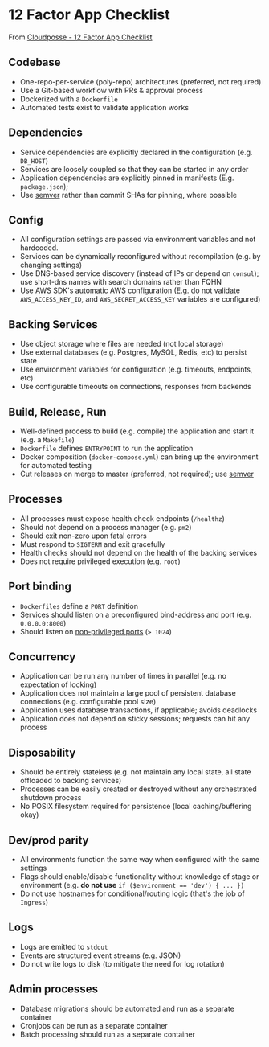 # 12 Factor App Checklist

From [Cloudposse - 12 Factor App Checklist](https://cloudposse.com/12-factor-app/)

## Codebase

- One-repo-per-service (poly-repo) architectures (preferred, not required)
- Use a Git-based workflow with PRs & approval process
- Dockerized with a `Dockerfile`
- Automated tests exist to validate application works

## Dependencies

- Service dependencies are explicitly declared in the configuration (e.g. `DB_HOST`)
- Services are loosely coupled so that they can be started in any order
- Application dependencies are explicitly pinned in manifests (E.g. `package.json`);
- Use [semver] rather than commit SHAs for pinning, where possible

## Config

- All configuration settings are passed via environment variables and not hardcoded.
- Services can be dynamically reconfigured without recompilation (e.g. by changing settings)
- Use DNS-based service discovery (instead of IPs or depend on `consul`); use short-dns names with search domains rather than FQHN
- Use AWS SDK's automatic AWS configuration (E.g. do not validate `AWS_ACCESS_KEY_ID`, and `AWS_SECRET_ACCESS_KEY` variables are configured)

## Backing Services

- Use object storage where files are needed (not local storage)
- Use external databases (e.g. Postgres, MySQL, Redis, etc) to persist state
- Use environment variables for configuration (e.g. timeouts, endpoints, etc)
- Use configurable timeouts on connections, responses from backends

## Build, Release, Run

- Well-defined process to build (e.g. compile) the application and start it (e.g. a `Makefile`)
- `Dockerfile` defines `ENTRYPOINT` to run the application
- Docker composition (`docker-compose.yml`) can bring up the environment for automated testing
- Cut releases on merge to master (preferred, not required); use [semver]

## Processes

- All processes must expose health check endpoints (`/healthz`)
- Should not depend on a process manager (e.g. `pm2`)
- Should exit non-zero upon fatal errors
- Must respond to `SIGTERM` and exit gracefully
- Health checks should not depend on the health of the backing services
- Does not require privileged execution (e.g. `root`)

## Port binding

- `Dockerfiles` define a `PORT` definition
- Services should listen on a preconfigured bind-address and port (e.g. `0.0.0.0:8000`)
- Should listen on [non-privileged ports](https://www.w3.org/Daemon/User/Installation/PrivilegedPorts.html) (`> 1024`)

## Concurrency

- Application can be run any number of times in parallel (e.g. no expectation of locking)
- Application does not maintain a large pool of persistent database connections (e.g. configurable pool size)
- Application uses database transactions, if applicable; avoids deadlocks
- Application does not depend on sticky sessions; requests can hit any process

## Disposability

- Should be entirely stateless (e.g. not maintain any local state, all state offloaded to backing services)
- Processes can be easily created or destroyed without any orchestrated shutdown process
- No POSIX filesystem required for persistence (local caching/buffering okay)

## Dev/prod parity

- All environments function the same way when configured with the same settings
- Flags should enable/disable functionality without knowledge of stage or environment (e.g. **do not use** `if ($environment == 'dev') { ... })`
- Do not use hostnames for conditional/routing logic (that's the job of `Ingress`)

## Logs

- Logs are emitted to `stdout`
- Events are structured event streams (e.g. JSON)
- Do not write logs to disk (to mitigate the need for log rotation)

## Admin processes

- Database migrations should be automated and run as a separate container
- Cronjobs can be run as a separate container
- Batch processing should run as a separate container

<!-- MARKDOWN REFERENCES -->

[semver]: https://semver.org/
